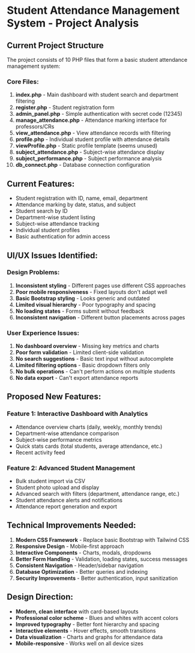 # Student Attendance Management System - Project Analysis

## Current Project Structure

The project consists of 10 PHP files that form a basic student attendance management system:

### Core Files:
1. **index.php** - Main dashboard with student search and department filtering
2. **register.php** - Student registration form
3. **admin_panel.php** - Simple authentication with secret code (12345)
4. **manage_attendance.php** - Attendance marking interface for professors/CRs
5. **view_attendance.php** - View attendance records with filtering
6. **profile.php** - Individual student profile with attendance details
7. **viewProfile.php** - Static profile template (seems unused)
8. **subject_attendance.php** - Subject-wise attendance display
9. **subject_performance.php** - Subject performance analysis
10. **db_connect.php** - Database connection configuration

## Current Features:
- Student registration with ID, name, email, department
- Attendance marking by date, status, and subject
- Student search by ID
- Department-wise student listing
- Subject-wise attendance tracking
- Individual student profiles
- Basic authentication for admin access

## UI/UX Issues Identified:

### Design Problems:
1. **Inconsistent styling** - Different pages use different CSS approaches
2. **Poor mobile responsiveness** - Fixed layouts don't adapt well
3. **Basic Bootstrap styling** - Looks generic and outdated
4. **Limited visual hierarchy** - Poor typography and spacing
5. **No loading states** - Forms submit without feedback
6. **Inconsistent navigation** - Different button placements across pages

### User Experience Issues:
1. **No dashboard overview** - Missing key metrics and charts
2. **Poor form validation** - Limited client-side validation
3. **No search suggestions** - Basic text input without autocomplete
4. **Limited filtering options** - Basic dropdown filters only
5. **No bulk operations** - Can't perform actions on multiple students
6. **No data export** - Can't export attendance reports

## Proposed New Features:

### Feature 1: Interactive Dashboard with Analytics
- Attendance overview charts (daily, weekly, monthly trends)
- Department-wise attendance comparison
- Subject-wise performance metrics
- Quick stats cards (total students, average attendance, etc.)
- Recent activity feed

### Feature 2: Advanced Student Management
- Bulk student import via CSV
- Student photo upload and display
- Advanced search with filters (department, attendance range, etc.)
- Student attendance alerts and notifications
- Attendance report generation and export

## Technical Improvements Needed:
1. **Modern CSS Framework** - Replace basic Bootstrap with Tailwind CSS
2. **Responsive Design** - Mobile-first approach
3. **Interactive Components** - Charts, modals, dropdowns
4. **Better Form Handling** - Validation, loading states, success messages
5. **Consistent Navigation** - Header/sidebar navigation
6. **Database Optimization** - Better queries and indexing
7. **Security Improvements** - Better authentication, input sanitization

## Design Direction:
- **Modern, clean interface** with card-based layouts
- **Professional color scheme** - Blues and whites with accent colors
- **Improved typography** - Better font hierarchy and spacing
- **Interactive elements** - Hover effects, smooth transitions
- **Data visualization** - Charts and graphs for attendance data
- **Mobile-responsive** - Works well on all device sizes

